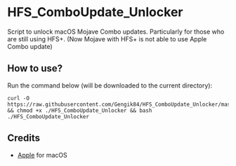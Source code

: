 # HFS_ComboUpdate_Unlocker

Script to unlock macOS Mojave Combo updates. Particularly for those who are still using HFS+. (Now Mojave with HFS+ is not able to use Apple Combo update)

## How to use?
Run the command below (will be downloaded to the current directory):
```
curl -O https://raw.githubusercontent.com/Gengik84/HFS_ComboUpdate_Unlocker/master/HFS_ComboUpdate_Unlocker && chmod +x ./HFS_ComboUpdate_Unlocker && bash ./HFS_ComboUpdate_Unlocker
```

## Credits
- [Apple](https://www.apple.com) for macOS
